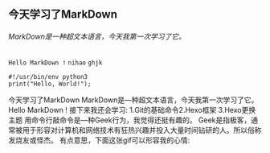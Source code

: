 ## 今天学习了MarkDown
###### MarkDown是一种超文本语言，今天我第一次学习了它。

```Hello MarkDown !```
```nihao```
`ghjk`
```
#!/usr/bin/env python3
print("Hello, World!");
```




今天学习了MarkDown
MarkDown是—种超文本语言，今天我第一次学习了它。
Hello MarkDown !
接下来我还会学习:
1.Git的基础命令2.Hexo框架
3.Hexo更换主题
用命令行敲命令是—种Geek行为，我觉得还挺有趣的。
Geek是指极客，通常被用于形容对计算机和网络技术有狂热兴趣并投入大量时间钻研的人。所以俗称发烧友或怪杰。
有点意思，下面这张gif可以形容我的心情:

